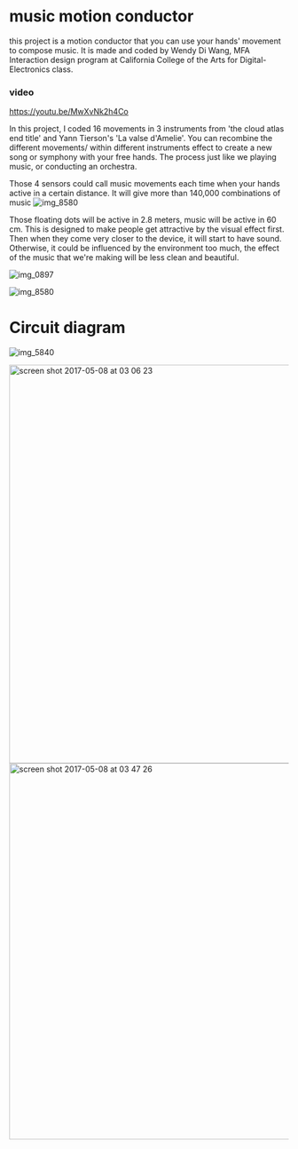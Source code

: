 # music motion conductor
this project is a motion conductor that you can use your hands' movement to compose music. 
It is made and coded by Wendy Di Wang, MFA Interaction design program at California College of the Arts for Digital-Electronics class.
### video
https://youtu.be/MwXvNk2h4Co


In this project, I coded 16 movements in 3 instruments from 'the cloud atlas end title' and Yann Tierson's 'La valse d'Amelie'.
You can recombine the different movements/ within different instruments effect to create a new song or symphony with your free hands.
The process just like we playing music, or conducting an orchestra.

Those 4 sensors could call music movements each time when your hands active in a certain distance.
It will give more than 140,000 combinations of music
![img_8580](https://cloud.githubusercontent.com/assets/22774491/25799900/d78a8f10-339b-11e7-84d8-5e8787ab14b8.JPG)

Those floating dots will be active in 2.8 meters, music will be active in 60 cm.
This is designed to make people get attractive by the visual effect first.
Then when they come very closer to the device, it will start to have sound. 
Otherwise, it could be influenced by the environment too much, the effect of the music that we're making will be less clean and beautiful.

![img_0897](https://cloud.githubusercontent.com/assets/22774491/25799818/6f56268e-339b-11e7-9de5-27280aa026b0.JPG)

![img_8580](https://cloud.githubusercontent.com/assets/22774491/25799900/d78a8f10-339b-11e7-84d8-5e8787ab14b8.JPG)

# Circuit diagram
![img_5840](https://cloud.githubusercontent.com/assets/22774491/25799899/d351384a-339b-11e7-9b1f-f4f126c9c951.JPG)

<img width="718" alt="screen shot 2017-05-08 at 03 06 23" src="https://cloud.githubusercontent.com/assets/22774491/25799802/61c70c54-339b-11e7-9179-6eecd6f8f188.png">

<img width="678" alt="screen shot 2017-05-08 at 03 47 26" src="https://cloud.githubusercontent.com/assets/22774491/25801104/1c92a868-33a1-11e7-91f4-788b14a80bf6.png">
